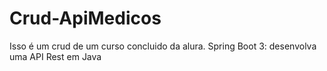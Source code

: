 # Crud-ApiMedicos
Isso é um crud de um curso concluido da alura. Spring Boot 3: desenvolva uma API Rest em Java
